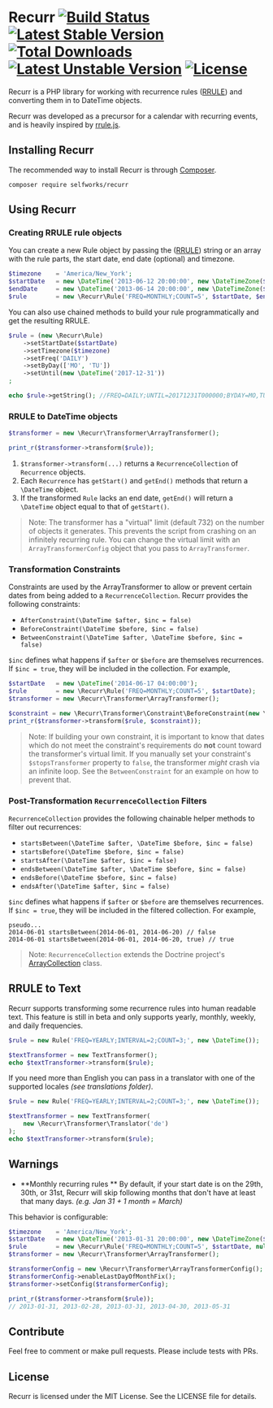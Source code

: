 # Recurr [![Build Status](https://travis-ci.org/simshaun/recurr.png)](https://travis-ci.org/simshaun/recurr.png) [![Latest Stable Version](https://poser.pugx.org/simshaun/recurr/v/stable.svg)](https://packagist.org/packages/simshaun/recurr) [![Total Downloads](https://poser.pugx.org/simshaun/recurr/downloads.svg)](https://packagist.org/packages/simshaun/recurr) [![Latest Unstable Version](https://poser.pugx.org/simshaun/recurr/v/unstable.svg)](https://packagist.org/packages/simshaun/recurr) [![License](https://poser.pugx.org/simshaun/recurr/license.svg)](https://packagist.org/packages/simshaun/recurr)

Recurr is a PHP library for working with recurrence rules ([RRULE](https://tools.ietf.org/html/rfc5545)) and converting them in to DateTime objects.

Recurr was developed as a precursor for a calendar with recurring events, and is heavily inspired by [rrule.js](https://github.com/jkbr/rrule).

Installing Recurr
------------

The recommended way to install Recurr is through [Composer](http://getcomposer.org).

`composer require selfworks/recurr`

Using Recurr 
-----------

### Creating RRULE rule objects ###

You can create a new Rule object by passing the ([RRULE](https://tools.ietf.org/html/rfc5545)) string or an array with the rule parts, the start date, end date (optional) and timezone.

```php
$timezone    = 'America/New_York';
$startDate   = new \DateTime('2013-06-12 20:00:00', new \DateTimeZone($timezone));
$endDate     = new \DateTime('2013-06-14 20:00:00', new \DateTimeZone($timezone)); // Optional
$rule        = new \Recurr\Rule('FREQ=MONTHLY;COUNT=5', $startDate, $endDate, $timezone);
```

You can also use chained methods to build your rule programmatically and get the resulting RRULE.

```php
$rule = (new \Recurr\Rule)
    ->setStartDate($startDate)
    ->setTimezone($timezone)
    ->setFreq('DAILY')
    ->setByDay(['MO', 'TU'])
    ->setUntil(new \DateTime('2017-12-31'))
;

echo $rule->getString(); //FREQ=DAILY;UNTIL=20171231T000000;BYDAY=MO,TU
```

### RRULE to DateTime objects ###

```php
$transformer = new \Recurr\Transformer\ArrayTransformer();

print_r($transformer->transform($rule));
```

1. `$transformer->transform(...)` returns a `RecurrenceCollection` of `Recurrence` objects.
2. Each `Recurrence` has `getStart()` and `getEnd()` methods that return a `\DateTime` object.
3. If the transformed `Rule` lacks an end date, `getEnd()` will return a `\DateTime` object equal to that of `getStart()`.

> Note: The transformer has a "virtual" limit (default 732) on the number of objects it generates.
> This prevents the script from crashing on an infinitely recurring rule.
> You can change the virtual limit with an `ArrayTransformerConfig` object that you pass to `ArrayTransformer`.

### Transformation Constraints ###

Constraints are used by the ArrayTransformer to allow or prevent certain dates from being added to a `RecurrenceCollection`. Recurr provides the following constraints:

- `AfterConstraint(\DateTime $after, $inc = false)`
- `BeforeConstraint(\DateTime $before, $inc = false)`
- `BetweenConstraint(\DateTime $after, \DateTime $before, $inc = false)`

`$inc` defines what happens if `$after` or `$before` are themselves recurrences. If `$inc = true`, they will be included in the collection. For example,

```php
$startDate   = new \DateTime('2014-06-17 04:00:00');
$rule        = new \Recurr\Rule('FREQ=MONTHLY;COUNT=5', $startDate);
$transformer = new \Recurr\Transformer\ArrayTransformer();

$constraint = new \Recurr\Transformer\Constraint\BeforeConstraint(new \DateTime('2014-08-01 00:00:00'));
print_r($transformer->transform($rule, $constraint));
```

> Note: If building your own constraint, it is important to know that dates which do not meet the constraint's requirements do **not** count toward the transformer's virtual limit. If you manually set your constraint's `$stopsTransformer` property to `false`, the transformer *might* crash via an infinite loop. See the `BetweenConstraint` for an example on how to prevent that.

### Post-Transformation `RecurrenceCollection` Filters ###

`RecurrenceCollection` provides the following chainable helper methods to filter out recurrences:

- `startsBetween(\DateTime $after, \DateTime $before, $inc = false)`
- `startsBefore(\DateTime $before, $inc = false)`
- `startsAfter(\DateTime $after, $inc = false)`
- `endsBetween(\DateTime $after, \DateTime $before, $inc = false)`
- `endsBefore(\DateTime $before, $inc = false)`
- `endsAfter(\DateTime $after, $inc = false)`

`$inc` defines what happens if `$after` or `$before` are themselves recurrences. If `$inc = true`, they will be included in the filtered collection. For example,

    pseudo...
    2014-06-01 startsBetween(2014-06-01, 2014-06-20) // false
    2014-06-01 startsBetween(2014-06-01, 2014-06-20, true) // true

> Note: `RecurrenceCollection` extends the Doctrine project's [ArrayCollection](https://github.com/doctrine/collections/blob/master/lib/Doctrine/Common/Collections/ArrayCollection.php) class.

RRULE to Text
--------------------------

Recurr supports transforming some recurrence rules into human readable text.
This feature is still in beta and only supports yearly, monthly, weekly, and daily frequencies.

```php
$rule = new Rule('FREQ=YEARLY;INTERVAL=2;COUNT=3;', new \DateTime());

$textTransformer = new TextTransformer();
echo $textTransformer->transform($rule);
```

If you need more than English you can pass in a translator with one of the
supported locales *(see translations folder)*.

```php
$rule = new Rule('FREQ=YEARLY;INTERVAL=2;COUNT=3;', new \DateTime());

$textTransformer = new TextTransformer(
    new \Recurr\Transformer\Translator('de')
);
echo $textTransformer->transform($rule);
```

Warnings
---------------

- **Monthly recurring rules **
  By default, if your start date is on the 29th, 30th, or 31st, Recurr will skip following months that don't have at least that many days.
  *(e.g. Jan 31 + 1 month = March)* 

This behavior is configurable:

```php
$timezone    = 'America/New_York';
$startDate   = new \DateTime('2013-01-31 20:00:00', new \DateTimeZone($timezone));
$rule        = new \Recurr\Rule('FREQ=MONTHLY;COUNT=5', $startDate, null, $timezone);
$transformer = new \Recurr\Transformer\ArrayTransformer();

$transformerConfig = new \Recurr\Transformer\ArrayTransformerConfig();
$transformerConfig->enableLastDayOfMonthFix();
$transformer->setConfig($transformerConfig);

print_r($transformer->transform($rule));
// 2013-01-31, 2013-02-28, 2013-03-31, 2013-04-30, 2013-05-31
```


Contribute
----------

Feel free to comment or make pull requests. Please include tests with PRs.


License
-------

Recurr is licensed under the MIT License. See the LICENSE file for details.
